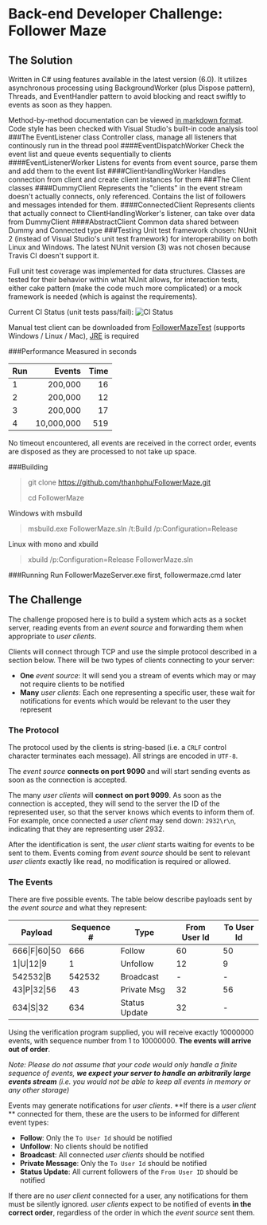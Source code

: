 # Back-end Developer Challenge: Follower Maze

## The Solution
Written in C# using features available in the latest version (6.0). It utilizes asynchronous processing using BackgroundWorker (plus Dispose pattern), Threads, and EventHandler pattern to avoid blocking and react swiftly to events as soon as they happen.

Method-by-method documentation can be viewed [in markdown format](Docs/FollowerMazeServer.GeneratedXmlDoc.md). Code style has been checked with Visual Studio's built-in code analysis tool
###The EventListener class
Controller class, manage all listeners that continously run in the thread pool
####EventDispatchWorker
Check the event list and queue events sequentially to clients
####EventListenerWorker
Listens for events from event source, parse them and add them to the event list
####ClientHandlingWorker
Handles connection from client and create client instances for them
###The Client classes
####DummyClient
Represents the "clients" in the event stream doesn't actually connects, only referenced. Contains the list of followers and messages intended for them.
####ConnectedClient
Represents clients that actually connect to ClientHandlingWorker's listener, can take over data from DummyClient
####AbstractClient
Common data shared between Dummy and Connected type
###Testing
Unit test framework chosen: NUnit 2 (instead of Visual Studio's unit test framework) for interoperability on both Linux and Windows. The latest NUnit version (3) was not chosen because Travis CI doesn't support it.

Full unit test coverage was implemented for data structures. Classes are tested for their behavior within what NUnit allows, for interaction tests, either cake pattern (make the code much more complicated) or a mock framework is needed (which is against the requirements).

Current CI Status (unit tests pass/fail): ![CI Status](https://travis-ci.org/thanhphu/FollowerMaze.svg?branch=master)

Manual test client can be downloaded from [FollowerMazeTest](FollowerMazeTest/Manual) (supports Windows / Linux / Mac), [JRE](http://www.oracle.com/technetwork/java/javase/downloads/jre8-downloads-2133155.html) is required

###Performance
Measured in seconds

| Run | Events     | Time |
|:----|-----------:|-----:|
| 1   | 200,000    | 16   |
| 2   | 200,000    | 12   |
| 3   | 200,000    | 17   |
| 4   | 10,000,000 | 519  |

No timeout encountered, all events are received in the correct order, events are disposed as they are processed to not take up space.

###Building

>git clone https://github.com/thanhphu/FollowerMaze.git
>
>cd FollowerMaze
>

Windows with msbuild
>msbuild.exe FollowerMaze.sln /t:Build /p:Configuration=Release

Linux with mono and xbuild
>xbuild /p:Configuration=Release FollowerMaze.sln
>

###Running
Run FollowerMazeServer.exe first, followermaze.cmd later

## The Challenge
The challenge proposed here is to build a system which acts as a socket
server, reading events from an *event source* and forwarding them when
appropriate to *user clients*.

Clients will connect through TCP and use the simple protocol described in a
section below. There will be two types of clients connecting to your server:

- **One** *event source*: It will send you a
stream of events which may or may not require clients to be notified
- **Many** *user clients*: Each one representing a specific user,
these wait for notifications for events which would be relevant to the
user they represent

### The Protocol
The protocol used by the clients is string-based (i.e. a `CRLF` control
character terminates each message). All strings are encoded in `UTF-8`.

The *event source* **connects on port 9090** and will start sending
events as soon as the connection is accepted.

The many *user clients* will **connect on port 9099**. As soon
as the connection is accepted, they will send to the server the ID of
the represented user, so that the server knows which events to
inform them of. For example, once connected a *user client* may send down:
`2932\r\n`, indicating that they are representing user 2932.

After the identification is sent, the *user client* starts waiting for
events to be sent to them. Events coming from *event source* should be
sent to relevant *user clients* exactly like read, no modification is
required or allowed.

### The Events
There are five possible events. The table below describe payloads
sent by the *event source* and what they represent:

| Payload    | Sequence #| Type         | From User Id | To User Id |
|------------|-----------|--------------|--------------|------------|
|666&#124;F&#124;60&#124;50 | 666       | Follow       | 60           | 50         |
|1&#124;U&#124;12&#124;9    | 1         | Unfollow     | 12           | 9          |
|542532&#124;B    | 542532    | Broadcast    | -            | -          |
|43&#124;P&#124;32&#124;56  | 43        | Private Msg  | 32           | 56         |
|634&#124;S&#124;32    | 634       | Status Update| 32           | -          |

Using the verification program supplied, you will receive exactly 10000000 events,
with sequence number from 1 to 10000000. **The events will arrive out of order**.

*Note: Please do not assume that your code would only handle a finite sequence
of events, **we expect your server to handle an arbitrarily large events stream**
(i.e. you would not be able to keep all events in memory or any other storage)*

Events may generate notifications for *user clients*. **If there is a
*user client* ** connected for them, these are the users to be
informed for different event types:

* **Follow**: Only the `To User Id` should be notified
* **Unfollow**: No clients should be notified
* **Broadcast**: All connected *user clients* should be notified
* **Private Message**: Only the `To User Id` should be notified
* **Status Update**: All current followers of the `From User ID` should be notified

If there are no *user client* connected for a user, any notifications
for them must be silently ignored. *user clients* expect to be notified of
events **in the correct order**, regardless of the order in which the
*event source* sent them.
